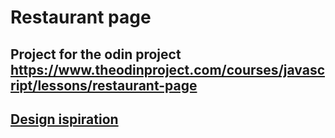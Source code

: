# Restaurant page
## Project for the odin project https://www.theodinproject.com/courses/javascript/lessons/restaurant-page
## [Design ispiration](https://codepen.io/AnAbstraction/pen/Yewajz)
